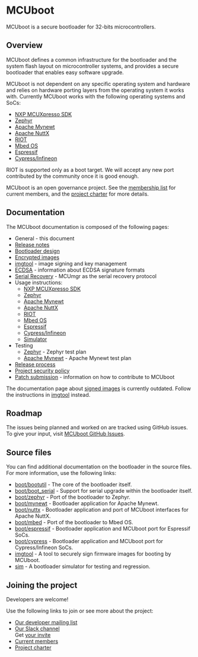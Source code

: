 # MCUboot

MCUboot is a secure bootloader for 32-bits microcontrollers.

## Overview

MCUboot defines a common infrastructure for the bootloader and the system flash
layout on microcontroller systems, and provides a secure bootloader that
enables easy software upgrade.

MCUboot is not dependent on any specific operating system and hardware and
relies on hardware porting layers from the operating system it works with.
Currently MCUboot works with the following operating systems and SoCs:
- [NXP MCUXpresso SDK](readme-nxp_mcux_sdk.md)
- [Zephyr](https://www.zephyrproject.org/)
- [Apache Mynewt](https://mynewt.apache.org/)
- [Apache NuttX](https://nuttx.apache.org/)
- [RIOT](https://www.riot-os.org/)
- [Mbed OS](https://os.mbed.com/)
- [Espressif](https://www.espressif.com/)
- [Cypress/Infineon](https://www.cypress.com/)

RIOT is supported only as a boot target. We will accept any new port
contributed by the community once it is good enough.

MCUboot is an open governance project. See the [membership
list](https://github.com/mcu-tools/mcuboot/wiki/Members) for current
members, and the
[project charter](https://github.com/mcu-tools/mcuboot/wiki/MCUboot-Project-Charter)
for more details.

## Documentation

The MCUboot documentation is composed of the following pages:

- General - this document
- [Release notes](release-notes.md)
- [Bootloader design](design.md)
- [Encrypted images](encrypted_images.md)
- [imgtool](imgtool.md) - image signing and key management
- [ECDSA](ecdsa.md) - information about ECDSA signature formats
- [Serial Recovery](serial_recovery.md) - MCUmgr as the serial recovery protocol
- Usage instructions:
  - [NXP MCUXpresso SDK](readme-nxp_mcux_sdk.md)
  - [Zephyr](readme-zephyr.md)
  - [Apache Mynewt](readme-mynewt.md)
  - [Apache NuttX](readme-nuttx.md)
  - [RIOT](readme-riot.md)
  - [Mbed OS](readme-mbed.md)
  - [Espressif](readme-espressif.md)
  - [Cypress/Infineon](https://github.com/mcu-tools/mcuboot/tree/main/boot/cypress/README.md)
  - [Simulator](https://github.com/mcu-tools/mcuboot/tree/main/sim/README.rst)
- Testing
  - [Zephyr](testplan-zephyr.md) - Zephyr test plan
  - [Apache Mynewt](testplan-mynewt.md) - Apache Mynewt test plan
- [Release process](release.md)
- [Project security policy](SECURITY.md)
- [Patch submission](SubmittingPatches.md) - information
  on how to contribute to MCUboot

The documentation page about [signed images](signed_images.md) is currently
outdated. Follow the instructions in [imgtool](imgtool.md) instead.

## Roadmap

The issues being planned and worked on are tracked using GitHub issues. To
give your input, visit [MCUboot GitHub
Issues](https://github.com/mcu-tools/mcuboot/issues).

## Source files

You can find additional documentation on the bootloader in the source files.
For more information, use the following links:
- [boot/bootutil](https://github.com/mcu-tools/mcuboot/tree/main/boot/bootutil) - The core of the bootloader itself.
- [boot/boot\_serial](https://github.com/mcu-tools/mcuboot/tree/main/boot/boot_serial) - Support for serial upgrade within the bootloader itself.
- [boot/zephyr](https://github.com/mcu-tools/mcuboot/tree/main/boot/zephyr) - Port of the bootloader to Zephyr.
- [boot/mynewt](https://github.com/mcu-tools/mcuboot/tree/main/boot/mynewt) - Bootloader application for Apache Mynewt.
- [boot/nuttx](https://github.com/mcu-tools/mcuboot/tree/main/boot/nuttx) - Bootloader application and port of MCUboot interfaces for Apache NuttX.
- [boot/mbed](https://github.com/mcu-tools/mcuboot/tree/main/boot/mbed) - Port of the bootloader to Mbed OS.
- [boot/espressif](https://github.com/mcu-tools/mcuboot/tree/main/boot/espressif) - Bootloader application and MCUboot port for Espressif SoCs.
- [boot/cypress](https://github.com/mcu-tools/mcuboot/tree/main/boot/cypress) - Bootloader application and MCUboot port for Cypress/Infineon SoCs.
- [imgtool](https://github.com/mcu-tools/mcuboot/tree/main/scripts/imgtool.py) - A tool to securely sign firmware images for booting by MCUboot.
- [sim](https://github.com/mcu-tools/mcuboot/tree/main/sim) - A bootloader simulator for testing and regression.

## Joining the project

Developers are welcome!

Use the following links to join or see more about the project:

* [Our developer mailing list](https://groups.io/g/MCUBoot)
* [Our Slack channel](https://mcuboot.slack.com/) <br />
  Get [your invite](https://join.slack.com/t/mcuboot/shared_invite/MjE2NDcwMTQ2MTYyLTE1MDA4MTIzNTAtYzgyZTU0NjFkMg)
* [Current members](https://github.com/mcu-tools/mcuboot/wiki/Members)
* [Project charter](https://github.com/mcu-tools/mcuboot/wiki/MCUboot-Project-Charter)
